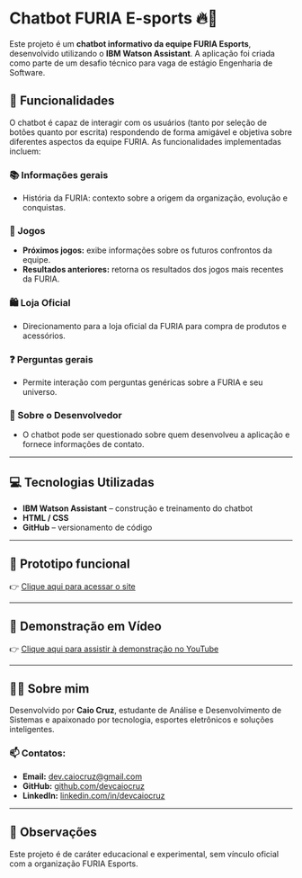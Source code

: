 # Chatbot FURIA E-sports 🔥🤖

Este projeto é um **chatbot informativo da equipe FURIA Esports**, desenvolvido utilizando o **IBM Watson Assistant**. A aplicação foi criada como parte de um desafio técnico para vaga de estágio Engenharia de Software.

## 🚀 Funcionalidades

O chatbot é capaz de interagir com os usuários (tanto por seleção de botões quanto por escrita) respondendo de forma amigável e objetiva sobre diferentes aspectos da equipe FURIA. As funcionalidades implementadas incluem:

### 📚 Informações gerais
- História da FURIA: contexto sobre a origem da organização, evolução e conquistas.

### 📅 Jogos
- **Próximos jogos:** exibe informações sobre os futuros confrontos da equipe.
- **Resultados anteriores:** retorna os resultados dos jogos mais recentes da FURIA.

### 🛍️ Loja Oficial
- Direcionamento para a loja oficial da FURIA para compra de produtos e acessórios.

### ❓ Perguntas gerais
- Permite interação com perguntas genéricas sobre a FURIA e seu universo.

### 👤 Sobre o Desenvolvedor
- O chatbot pode ser questionado sobre quem desenvolveu a aplicação e fornece informações de contato.

---

## 💻 Tecnologias Utilizadas

- **IBM Watson Assistant** – construção e treinamento do chatbot
- **HTML / CSS**
- **GitHub** – versionamento de código

---

## 🚀 Prototipo funcional

👉 [Clique aqui para acessar o site](https://devcaiocruz.github.io/chatbot/)

---

## 🎥 Demonstração em Vídeo

👉 [Clique aqui para assistir à demonstração no YouTube](https://youtu.be/YnW97LiHnVo)  


---

## 👨‍💻 Sobre mim

Desenvolvido por **Caio Cruz**, estudante de Análise e Desenvolvimento de Sistemas e apaixonado por tecnologia, esportes eletrônicos e soluções inteligentes.

### 📫 Contatos:

- **Email:** dev.caiocruz@gmail.com
- **GitHub:** [github.com/devcaiocruz](https://github.com/devcaiocruz)  
- **LinkedIn:** [linkedin.com/in/devcaiocruz](https://www.linkedin.com/in/devcaiocruz)

---

## 📌 Observações

Este projeto é de caráter educacional e experimental, sem vínculo oficial com a organização FURIA Esports.

